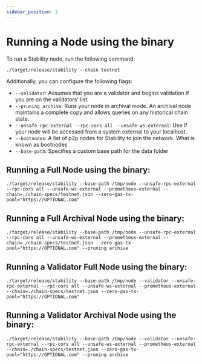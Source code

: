 ```yaml
---
sidebar_position: 2
---
```


# Running a Node using the binary

To run a Stability node, run the following command:
```
./target/release/stability --chain testnet
```

Additionally, you can configure the following flags:

- ``--validator``: Assumes that you are a validator and begins validation if you are on the validators' list.
- ``--pruning archive``: Runs your node in archival mode. An archival node maintains a complete copy and allows queries on any historical chain state.
- ``--unsafe-rpc-external --rpc-cors all --unsafe-ws-external``: Use if your node will be accessed from a system external to your localhost.
- ``--bootnodes``: A list of p2p nodes for Stability to join the network. What is known as bootnodes
- ``--base-path``: Specifies a custom base path for the data folder  
  
## Running a Full Node using the binary: 
```
./target/release/stability --base-path /tmp/node --unsafe-rpc-external --rpc-cors all --unsafe-ws-external --prometheus-external --chain=./chain-specs/testnet.json --zero-gas-tx-pool="https://OPTIONAL.com"
```  
  
## Running a Full Archival Node using the binary:
```
./target/release/stability --base-path /tmp/node --unsafe-rpc-external --rpc-cors all --unsafe-ws-external --prometheus-external --chain=./chain-specs/testnet.json --zero-gas-tx-pool="https://OPTIONAL.com" --pruning archive
```  
  
## Running a Validator Full Node using the binary: 
```
./target/release/stability --base-path /tmp/node --validator --unsafe-rpc-external --rpc-cors all --unsafe-ws-external --prometheus-external --chain=./chain-specs/testnet.json --zero-gas-tx-pool="https://OPTIONAL.com"
```  
  
## Running a Validator Archival Node using the binary:
```
./target/release/stability --base-path /tmp/node --validator --unsafe-rpc-external --rpc-cors all --unsafe-ws-external --prometheus-external --chain=./chain-specs/testnet.json --zero-gas-tx-pool="https://OPTIONAL.com" --pruning archive
```
